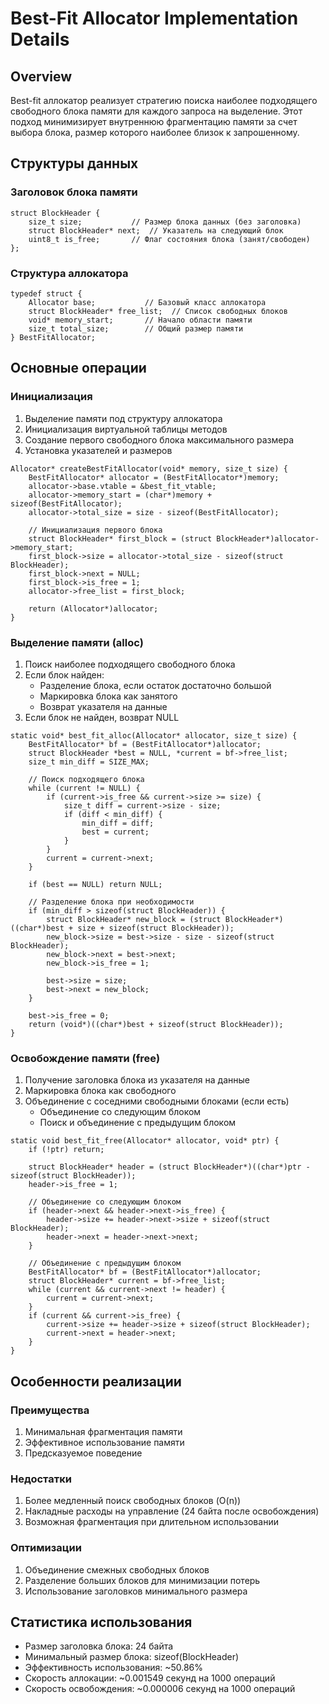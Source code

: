 # Best-Fit Allocator Implementation Details

## Overview
Best-fit аллокатор реализует стратегию поиска наиболее подходящего свободного блока памяти для каждого запроса на выделение. Этот подход минимизирует внутреннюю фрагментацию памяти за счет выбора блока, размер которого наиболее близок к запрошенному.

## Структуры данных

### Заголовок блока памяти
```
struct BlockHeader {
    size_t size;           // Размер блока данных (без заголовка)
    struct BlockHeader* next;  // Указатель на следующий блок
    uint8_t is_free;       // Флаг состояния блока (занят/свободен)
};
```

### Структура аллокатора
```
typedef struct {
    Allocator base;           // Базовый класс аллокатора
    struct BlockHeader* free_list;  // Список свободных блоков
    void* memory_start;       // Начало области памяти
    size_t total_size;        // Общий размер памяти
} BestFitAllocator;
```

## Основные операции

### Инициализация
1. Выделение памяти под структуру аллокатора
2. Инициализация виртуальной таблицы методов
3. Создание первого свободного блока максимального размера
4. Установка указателей и размеров

```
Allocator* createBestFitAllocator(void* memory, size_t size) {
    BestFitAllocator* allocator = (BestFitAllocator*)memory;
    allocator->base.vtable = &best_fit_vtable;
    allocator->memory_start = (char*)memory + sizeof(BestFitAllocator);
    allocator->total_size = size - sizeof(BestFitAllocator);

    // Инициализация первого блока
    struct BlockHeader* first_block = (struct BlockHeader*)allocator->memory_start;
    first_block->size = allocator->total_size - sizeof(struct BlockHeader);
    first_block->next = NULL;
    first_block->is_free = 1;
    allocator->free_list = first_block;

    return (Allocator*)allocator;
}
```

### Выделение памяти (alloc)
1. Поиск наиболее подходящего свободного блока
2. Если блок найден:
   - Разделение блока, если остаток достаточно большой
   - Маркировка блока как занятого
   - Возврат указателя на данные
3. Если блок не найден, возврат NULL

```
static void* best_fit_alloc(Allocator* allocator, size_t size) {
    BestFitAllocator* bf = (BestFitAllocator*)allocator;
    struct BlockHeader *best = NULL, *current = bf->free_list;
    size_t min_diff = SIZE_MAX;

    // Поиск подходящего блока
    while (current != NULL) {
        if (current->is_free && current->size >= size) {
            size_t diff = current->size - size;
            if (diff < min_diff) {
                min_diff = diff;
                best = current;
            }
        }
        current = current->next;
    }

    if (best == NULL) return NULL;

    // Разделение блока при необходимости
    if (min_diff > sizeof(struct BlockHeader)) {
        struct BlockHeader* new_block = (struct BlockHeader*)((char*)best + size + sizeof(struct BlockHeader));
        new_block->size = best->size - size - sizeof(struct BlockHeader);
        new_block->next = best->next;
        new_block->is_free = 1;
        
        best->size = size;
        best->next = new_block;
    }

    best->is_free = 0;
    return (void*)((char*)best + sizeof(struct BlockHeader));
}
```

### Освобождение памяти (free)
1. Получение заголовка блока из указателя на данные
2. Маркировка блока как свободного
3. Объединение с соседними свободными блоками (если есть)
   - Объединение со следующим блоком
   - Поиск и объединение с предыдущим блоком

```
static void best_fit_free(Allocator* allocator, void* ptr) {
    if (!ptr) return;

    struct BlockHeader* header = (struct BlockHeader*)((char*)ptr - sizeof(struct BlockHeader));
    header->is_free = 1;

    // Объединение со следующим блоком
    if (header->next && header->next->is_free) {
        header->size += header->next->size + sizeof(struct BlockHeader);
        header->next = header->next->next;
    }
    
    // Объединение с предыдущим блоком
    BestFitAllocator* bf = (BestFitAllocator*)allocator;
    struct BlockHeader* current = bf->free_list;
    while (current && current->next != header) {
        current = current->next;
    }
    if (current && current->is_free) {
        current->size += header->size + sizeof(struct BlockHeader);
        current->next = header->next;
    }
}
```

## Особенности реализации

### Преимущества
1. Минимальная фрагментация памяти
2. Эффективное использование памяти
3. Предсказуемое поведение

### Недостатки
1. Более медленный поиск свободных блоков (O(n))
2. Накладные расходы на управление (24 байта после освобождения)
3. Возможная фрагментация при длительном использовании

### Оптимизации
1. Объединение смежных свободных блоков
2. Разделение больших блоков для минимизации потерь
3. Использование заголовков минимального размера

## Статистика использования
- Размер заголовка блока: 24 байта
- Минимальный размер блока: sizeof(BlockHeader)
- Эффективность использования: ~50.86%
- Скорость аллокации: ~0.001549 секунд на 1000 операций
- Скорость освобождения: ~0.000006 секунд на 1000 операций